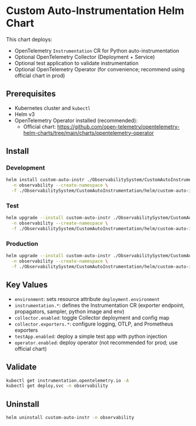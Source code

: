 # Custom Auto-Instrumentation Helm Chart

This chart deploys:
- OpenTelemetry `Instrumentation` CR for Python auto-instrumentation
- Optional OpenTelemetry Collector (Deployment + Service)
- Optional test application to validate instrumentation
- Optional OpenTelemetry Operator (for convenience; recommend using official chart in prod)

## Prerequisites
- Kubernetes cluster and `kubectl`
- Helm v3
- OpenTelemetry Operator installed (recommended):
  - Official chart: https://github.com/open-telemetry/opentelemetry-helm-charts/tree/main/charts/opentelemetry-operator

## Install

### Development
```bash
helm install custom-auto-instr ./ObservabilitySystem/CustomAutoInstrumentation/helm/custom-auto-instrumentation \
  -n observability --create-namespace \
  -f ./ObservabilitySystem/CustomAutoInstrumentation/helm/custom-auto-instrumentation/values-dev.yaml
```

### Test
```bash
helm upgrade --install custom-auto-instr ./ObservabilitySystem/CustomAutoInstrumentation/helm/custom-auto-instrumentation \
  -n observability --create-namespace \
  -f ./ObservabilitySystem/CustomAutoInstrumentation/helm/custom-auto-instrumentation/values-test.yaml
```

### Production
```bash
helm upgrade --install custom-auto-instr ./ObservabilitySystem/CustomAutoInstrumentation/helm/custom-auto-instrumentation \
  -n observability --create-namespace \
  -f ./ObservabilitySystem/CustomAutoInstrumentation/helm/custom-auto-instrumentation/values-prod.yaml
```

## Key Values
- `environment`: sets resource attribute `deployment.environment`
- `instrumentation.*`: defines the Instrumentation CR (exporter endpoint, propagators, sampler, python image and env)
- `collector.enabled`: toggle Collector deployment and config map
- `collector.exporters.*`: configure logging, OTLP, and Prometheus exporters
- `testApp.enabled`: deploy a simple test app with python injection
- `operator.enabled`: deploy operator (not recommended for prod; use official chart)

## Validate
```bash
kubectl get instrumentation.opentelemetry.io -A
kubectl get deploy,svc -n observability
```

## Uninstall
```bash
helm uninstall custom-auto-instr -n observability
```